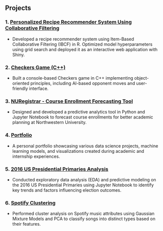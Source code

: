 ## Projects

### 1. [Personalized Recipe Recommender System Using Collaborative Filtering](https://github.com/mrbt03/Personalized-Recipe-Recommender-System-Using-Collaborative-Filtering)  
- Developed a recipe recommender system using Item-Based Collaborative Filtering (IBCF) in R. Optimized model hyperparameters using grid search and deployed it as an interactive web application with Shiny.

### 2. [Checkers Game (C++)](https://github.com/mrbt03/Checkers)  
- Built a console-based Checkers game in C++ implementing object-oriented principles, including AI-based opponent moves and user-friendly interface.

### 3. [NURegistrar - Course Enrollment Forecasting Tool](https://github.com/mrbt03/NURegistrar)  
- Designed and developed a predictive analytics tool in Python and Jupyter Notebook to forecast course enrollments for better academic planning at Northwestern University.

### 4. [Portfolio](https://github.com/mrbt03/portfolio)  
- A personal portfolio showcasing various data science projects, machine learning models, and visualizations created during academic and internship experiences.

### 5. [2016 US Presidential Primaries Analysis](https://github.com/mrbt03/2016-US-Presidential-Primaries-Analysis)  
- Conducted exploratory data analysis (EDA) and predictive modeling on the 2016 US Presidential Primaries using Jupyter Notebook to identify key trends and factors influencing election outcomes.

### 6. [Spotify Clustering](https://github.com/mrbt03/Spotify-Clustering)  
- Performed cluster analysis on Spotify music attributes using Gaussian Mixture Models and PCA to classify songs into distinct types based on their features.
